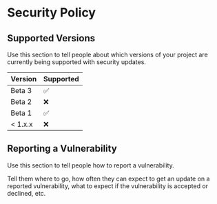 # Security Policy

## Supported Versions

Use this section to tell people about which versions of your project are
currently being supported with security updates.

| Version | Supported          |
| ------- | ------------------ |
| Beta 3   | :white_check_mark: |
| Beta 2   | :x:                |
| Beta 1   | :white_check_mark: |
| < 1.x.x   | :x:                |

## Reporting a Vulnerability

Use this section to tell people how to report a vulnerability.

Tell them where to go, how often they can expect to get an update on a
reported vulnerability, what to expect if the vulnerability is accepted or
declined, etc.
